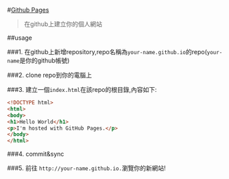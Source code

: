 #[Github Pages](https://pages.github.com/)
>在github上建立你的個人網站

##usage

###1. 在github上新增repository,repo名稱為`your-name.github.io`的repo(`your-name`是你的github帳號)

###2. clone repo到你的電腦上

###3. 建立一個`index.html`在該repo的根目錄,內容如下:

```html
<!DOCTYPE html>
<html>
<body>
<h1>Hello World</h1>
<p>I'm hosted with GitHub Pages.</p>
</body>
</html>
```

###4. commit&sync

###5. 前往 `http://your-name.github.io.`瀏覽你的新網站!